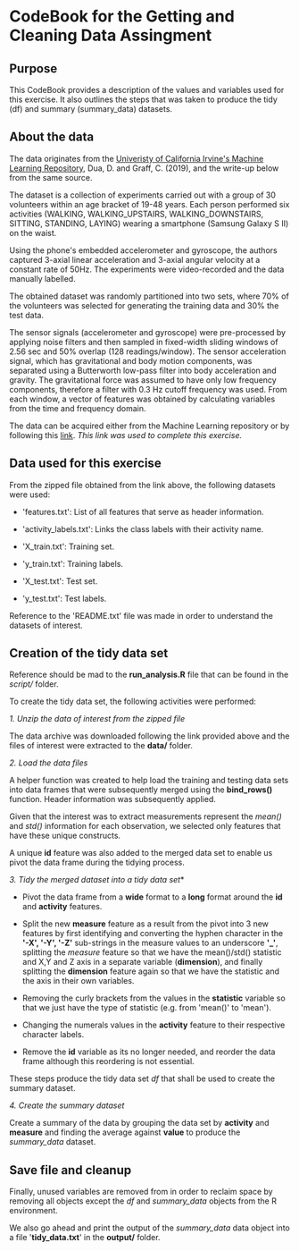 # CodeBook for the Getting and Cleaning Data Assingment

## Purpose

This CodeBook provides a description of the values and variables used for this exercise. It also outlines the steps that was taken to produce the tidy (df) and summary (summary_data) datasets.

## About the data

The data originates from the [Univeristy of California Irvine's Machine Learning Repository](http://archive.ics.uci.edu/ml), Dua, D. and Graff, C. (2019), and the write-up below from the same source.

The dataset is a collection of experiments carried out with a group of 30 volunteers within an age bracket of 19-48 years. Each person performed six activities (WALKING, WALKING_UPSTAIRS, WALKING_DOWNSTAIRS, SITTING, STANDING, LAYING) wearing a smartphone (Samsung Galaxy S II) on the waist. 

Using the phone's embedded accelerometer and gyroscope, the authors captured 3-axial linear acceleration and 3-axial angular velocity at a constant rate of 50Hz. The experiments were video-recorded and the data manually labelled. 

The obtained dataset was randomly partitioned into two sets, where 70% of the volunteers was selected for generating the training data and 30% the test data.

The sensor signals (accelerometer and gyroscope) were pre-processed by applying noise filters and then sampled in fixed-width sliding windows of 2.56 sec and 50% overlap (128 readings/window). The sensor acceleration signal, which has gravitational and body motion components, was separated using a Butterworth low-pass filter into body acceleration and gravity. The gravitational force was assumed to have only low frequency components, therefore a filter with 0.3 Hz cutoff frequency was used. From each window, a vector of features was obtained by calculating variables from the time and frequency domain.

The data can be acquired either from the Machine Learning repository or by following this [link](https://d396qusza40orc.cloudfront.net/getdata%2Fprojectfiles%2FUCI%20HAR%20Dataset.zip). *This link was used to complete this exercise.*

## Data used for this exercise

From the zipped file obtained from the link above, the following datasets were used:

- 'features.txt': List of all features that serve as header information.

- 'activity_labels.txt': Links the class labels with their activity name.

- 'X_train.txt': Training set.

- 'y_train.txt': Training labels.

- 'X_test.txt': Test set.

- 'y_test.txt': Test labels.

Reference to the 'README.txt' file was made in order to understand the datasets of interest.

## Creation of the tidy data set

Reference should be mad to the **run_analysis.R** file that can be found in the *script/* folder.

To create the tidy data set, the following activities were performed:

*1. Unzip the data of interest from the zipped file*

The data archive was downloaded following the link provided above and the files of interest were extracted to the **data/** folder.

*2. Load the data files*

A helper function was created to help load the training and testing data sets into data frames that were subsequently merged using the **bind_rows()** function. Header information was subsequently applied. 

Given that the interest was to extract measurements represent the *mean()* and *std()* information for each observation, we selected only features that have these unique constructs.

A unique **id** feature was also added to the merged data set to enable us pivot the data frame during the tidying process.

*3. Tidy the merged dataset into a tidy data set**

- Pivot the data frame from a **wide** format to a **long** format around the **id** and **activity** features.

- Split the new **measure** feature as a result from the pivot into 3 new features by first identifying and converting the hyphen character in the **'-X', '-Y', '-Z'** sub-strings in the measure values to an underscore **'_'**, splitting the *measure* feature so that we have the mean()/std() statistic and X,Y and Z axis in a separate variable (**dimension**), and finally splitting the **dimension** feature again so that we have the statistic and the axis in their own variables.

- Removing the curly brackets from the values in the **statistic** variable so that we just have the type of statistic (e.g. from 'mean()' to 'mean').

- Changing the numerals values in the **activity** feature to their respective character labels.

- Remove the **id** variable as its no longer needed, and reorder the data frame although this reordering is not essential.

These steps produce the tidy data set *df* that shall be used to create the summary dataset.

*4. Create the summary dataset*

Create a summary of the data by grouping the data set by **activity** and **measure** and finding the average against **value** to produce the *summary_data* dataset.

## Save file and cleanup

Finally, unused variables are removed from in order to reclaim space by removing all objects except the *df* and *summary_data* objects from the R environment.

We also go ahead and print the output of the *summary_data* data object into a file '**tidy_data.txt**' in the **output/** folder.
